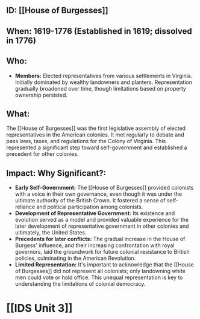 ## ID: [[House of Burgesses]] 
## When: 1619-1776 (Established in 1619; dissolved in 1776)

## Who:
* **Members:** Elected representatives from various settlements in Virginia.  Initially dominated by wealthy landowners and planters.  Representation gradually broadened over time, though limitations based on property ownership persisted.

## What:
The [[House of Burgesses]] was the first legislative assembly of elected representatives in the American colonies. It met regularly to debate and pass laws, taxes, and regulations for the Colony of Virginia. This represented a significant step toward self-government and established a precedent for other colonies.

## Impact: Why Significant?:
* **Early Self-Government:** The [[House of Burgesses]] provided colonists with a voice in their own governance, even though it was under the ultimate authority of the British Crown.  It fostered a sense of self-reliance and political participation among colonists.
* **Development of Representative Government:** Its existence and evolution served as a model and provided valuable experience for the later development of representative government in other colonies and ultimately, the United States.
* **Precedents for later conflicts:**  The gradual increase in the House of Burgess' influence, and their increasing confrontation with royal governors, laid the groundwork for future colonial resistance to British policies, culminating in the American Revolution.
* **Limited Representation:** It's important to acknowledge that the [[House of Burgesses]] did not represent all colonists; only landowning white men could vote or hold office. This unequal representation is key to understanding the limitations of colonial democracy.

# [[IDS Unit 3]]
